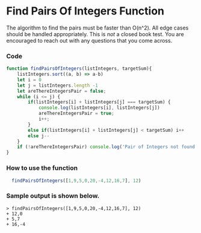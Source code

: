 # Find Pairs Of Integers Function
The algorithm to find the pairs must be faster than O(n^2). All edge cases
should be handled appropriately. This is _not_ a closed book test. You are
encouraged to reach out with any questions that you come across.

### Code
```javascript
function findPairsOfIntegers(listIntegers, targetSum){
    listIntegers.sort((a, b) => a-b)
    let i = 0
    let j = listIntegers.length -1
    let areThereIntegersPair = false;
    while (i <= j) {
        if(listIntegers[i] + listIntegers[j] === targetSum) {
            console.log(listIntegers[i], listIntegers[j])
            areThereIntegersPair = true;
            i++;
        }
        else if(listIntegers[i] + listIntegers[j] < targetSum) i++
        else j--
    }
    if (!areThereIntegersPair) console.log('Pair of Integers not found');
}
```

### How to use the function
```javascript
  findPairsOfIntegers([1,9,5,0,20,-4,12,16,7], 12)
```

### Sample output is shown below.
```
> findPairsOfIntegers([1,9,5,0,20,-4,12,16,7], 12)
+ 12,0
+ 5,7
+ 16,-4
```
